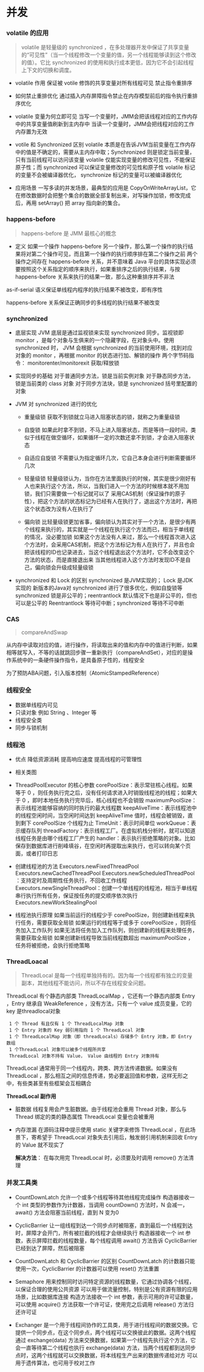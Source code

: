 # 并发

### volatile 的应用
> volatile 是轻量级的 synchronized ，在多处理器开发中保证了共享变量的“可见性”（当一个线程修改一个变量的值，另一个线程能够读到这个修改的值）。它比 synchronized 的使用和执行成本更低，因为它不会引起线程上下文的切换和调度。

- volatile 作用
		 保证被 votile 修饰的共享变量对所有线程可见
		 禁止指令重排序

- 如何禁止重排优化
	 通过插入内存屏障指令禁止在内存模型前后的指令执行重排序优化

- volatile 变量为何立即可见
		 当写一个变量时，JMM会把该线程对应的工作内存中的共享变量值刷新到主内存中
		 当读一个变量时，JMM会把线程对应的工作内存置为无效

- votile 和 Synchronized 区别
		 volatile 本质是在告诉JVM当前变量在工作内存中的值是不确定的，需要从主内存中取；Synchronized 则是锁定当前变量，只有当前线程可以访问该变量
		 volatile 仅能实现变量的修改可见性，不能保证原子性；而 synchronized 可以保证变量修改的可见性和原子性
		 volatile 标记的变量不会被编译器优化， synchronize 标记的变量可以被编译器优化

- 应用场景
	 一写多读的并发场景，最典型的应用是 CopyOnWriteArrayList，它在修改数据时会把整个集合的数据全部复制出来，对写操作加锁，修改完成后，再用 setArray() 把 array 指向新的集合。

### happens-before
> happens-before 是 JMM 最核心的概念

- 定义
	 如果一个操作 happens-before 另一个操作，那么第一个操作的执行结果将对第二个操作可见，而且第一个操作的执行顺序排在第二个操作之前
	 两个操作之间存在 happens-before 关系，并不意味着 Java 平台的具体实现必须要按照这个关系指定的顺序来执行，如果重排序之后的执行结果，与按 happens-before 关系来执行的结果一致，那么这种重排序并不非法

as-if-serial 语义保证单线程内程序的执行结果不被改变，即有序性

happens-before 关系保证正确同步的多线程的执行结果不被改变

### synchronized
- 底层实现
	 JVM 底层是通过监视锁来实现 synchronized 同步。监视锁即 monitor ，是每个对象与生俱来的一个隐藏字段，在对象头中。使用 synchronized 时， JVM 会根据 synchronized 的当前使用环境，找到对应对象的 monitor ，再根据 monitor 的状态进行加、解锁的操作
	 两个字节码指令： monitorenter/monitorexit 获取/释放锁
- 实现同步的基础
		 对于普通同步方法，锁是当前实例对象
		 对于静态同步方法，锁是当前类的 class 对象
		 对于同步方法块，锁是 synchronized 括号里配置的对象

- JVM 对 synchronized 进行的优化
	 - 重量级锁
	 	 获取不到锁就立马进入阻塞状态的锁，就称之为重量级锁
		 
	 - 自旋锁
	 	 如果此时拿不到锁，不马上进入阻塞状态，而是等待一段时间，类似于线程在做空循环，如果循环一定的次数还拿不到锁，才会进入阻塞状态
		 
	 - 自适应自旋锁
	 	 不需要认为指定循环几次，它自己本身会进行判断需要循环几次
		 
	 - 轻量级锁
	 	 轻量级锁认为，当你在方法里面执行的时候，其实是很少刚好有人也来执行这个方法，所以，当我们进入一个方法的时候根本就不用加锁，我们只需要做一个标记就可以了
		 采用CAS机制（保证操作的原子性），把这个方法的状态标记为已经有人在执行了，退出这个方法时，再把这个状态改为没有人在执行了
		 
	 - 偏向锁
	 	 比轻量级锁更加省事，偏向锁认为其实对于一个方法，是很少有两个线程来执行的，其实就是一个线程在执行这个方法而已，相当于单线程的情况，没必要加锁
		 如果这个方法没有人来过，那么一个线程首次进入这个方法时，会采用CAS机制，把这个方法标记为有人在执行了，并且也会把该线程的ID也记录进去，当这个线程退出这个方法时，它不会改变这个方法的状态，而是直接退出来
		 当其他线程进入这个方法时发现ID不是自己，偏向锁会升级成轻量级锁

- synchronized 和 Lock 的区别
		 synchronized 是JVM实现的； Lock 是JDK实现的
		 新版本的Java对 synchronized 进行了很多优化，例如自旋锁等
		 synchronized 锁是非公平的；reentrantlock 默认情况下也是非公平的，但也可以是公平的 
		 Reentrantlock 等待可中断；synchronized 等待不可中断

### CAS
> compareAndSwap

从内存中读取对应的值，进行操作，将读取出来的值和内存中的值进行判断，如果相等就写入，不等的话就跳回步骤一重新执行（compareAndSet），对应的是操作系统中的一条硬件操作指令，是具备原子性的，线程安全

为了预防ABA问题，引入版本控制（AtomicStampedReference）

### 线程安全
- 数据单线程内可见
- 只读对象
	 例如 String 、Integer 等
- 线程安全类
- 同步与锁机制

### 线程池
- 优点
		 降低资源消耗
		 提高响应速度
		 提高线程的可管理性

- 相关类图

- ThreadPoolExecutor 的核心参数
		 corePoolSize：表示常驻核心线程。如果等于 0 ，则任务执行完之后，没有任何请求进入时销毁线程池的线程；如果大于 0 ，即时本地任务执行完毕后，核心线程也不会销毁
		 maximumPoolSize：表示线程池能够容纳的同时执行的最大线程数
		 keepAliveTime：表示线程池中的线程空闲时间，当空闲时间达到 keepAliveTime 值时，线程会被销毁，直到剩下 corePoolSize 个线程为止
		 TimeUnit：表示时间单位
		 workQueue：表示缓存队列
		 threadFactory：表示线程工厂。在虚拟机栈分析时，就可以知道线程任务是由哪个线程工厂产生的
		 handler：表示执行拒绝策略的对象。比如保存到数据库进行削峰填谷，在空闲时再提取出来执行，也可以转向某个页面，或者打印日志

- 创建线程池的方法
		 Executors.newFixedThreadPool
		 Executors.newCachedThreadPool
		 Executors.newScheduledThreadPool ：支持定时及周期性任务执行，不回收工作线程
		 Executors.newSingleThreadPool：创建一个单线程的线程池，相当于单线程串行执行所有任务，保证按任务的提交顺序依次执行
		 Executors.newWorkStealingPool

- 线程池执行原理
		 如果当前运行的线程少于 corePoolSize，则创建新线程来执行任务，需要获取全局锁
		 如果运行的线程等于或多于 corePoolSize ，则将任务加入工作队列
		 如果无法将任务加入工作队列，则创建新的线程来处理任务，需要获取全局锁
		 如果创建新线程导致当前线程数超出 maximumPoolSize ，任务将被拒绝，会执行拒绝策略



### ThreadLoacal
> ThreadLocal 是每一个线程单独持有的。因为每一个线程都有独立的变量副本，其他线程不能访问，所以不存在线程安全问题。

ThreadLocal 有个静态内部类 ThreadLocalMap ，它还有一个静态内部类 Entry ，Entry 继承自 WeakReference ，没有方法，只有一个 value 成员变量，它的 key 是threadlocal对象

	 1 个 Thread 有且仅有 1 个 ThreadLocalMap 对象
	 1 个 Entry 对象的 Key 弱引用指向 1 个 ThreadLocal 对象
	 1 个 ThreadLocalMap 对象（即 threadLocals）存储多个 Entry 对象，即 Entry 数组
	 1 个ThreadLocal 对象可以被多个线程所共享
	 ThreadLocal 对象不持有 Value， Value 由线程的 Entry 对象持有

ThreadLocal 通常用于同一个线程内，跨类、跨方法传递数据。如果没有 ThreadLocal ，那么相互之间的信息传递，势必要返回值和参数，这样无形之中，有些类甚至有些框架会互相耦合

**ThreadLocal 副作用**
- 脏数据
	 线程复用会产生脏数据。由于线程池会重用 Thread 对象，那么与 Thread 绑定的类的静态属性 ThreadLocal 变量也会被重用

- 内存泄漏
	 在源码注释中提示使用 static 关键字来修饰 ThreadLocal ，在此场景下，寄希望于 ThreadLocal 对象失去引用后，触发弱引用机制来回收 Entry 的 Value 就不现实了

	 **解决方法**：
	 在每次用完 ThreadLocal 时，必须要及时调用 remove() 方法清理

### 并发工具类
- CountDownLatch
	 允许一个或多个线程等待其他线程完成操作
	 构造器接收一个 int 类型的参数作为计数器，当调用 countDown() 方法时，N 会减一， await() 方法会阻塞当前线程，直到 N 变为0

- CyclicBarrier
	 让一组线程到达一个同步点时被阻塞，直到最后一个线程到达时，屏障才会开门，所有被拦截的线程才会继续执行
	 构造器接收一个 int 参数，表示屏障拦截的线程数量，每个线程调用 await() 方法告诉 CyclicBarrier 已经到达了屏障，然后被阻塞

- CountDownLatch 和 CyclicBarrier 的区别
	 CountDownLatch 的计数器只能使用一次，CyclicBarrier 的计数器可以使用 reset() 方法重置

- Semaphore
	 用来控制同时访问特定资源的线程数量，它通过协调各个线程，以保证合理的使用公共资源
	 可以用于做流量控制，特别是公有资源有限的应用场景，比如数据库连接
	 构造方法接收一个 int 参数，表示可用的许可证数量，可以使用 acquire() 方法获取一个许可证，使用完之后调用 release() 方法归还许可证

- Exchanger
	 是一个用于线程间协作的工具类，用于进行线程间的数据交换。它提供一个同步点，在这个同步点，两个线程可以交换彼此的数据。这两个线程通过 exchange(data) 方法来交换数据，如果第一个线程先执行这个方法，它会一直等待第二个线程也执行 exchange(data) 方法，当两个线程都到达同步点时，这两个线程就可以交换数据，将本线程生产出来的数据传递给对方
	 可以用于遗传算法，也可用于校对工作




















